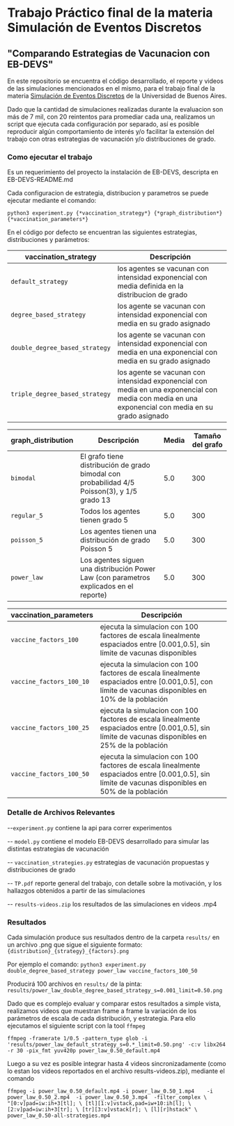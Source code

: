 # Trabajo Práctico final de la materia Simulación de Eventos Discretos 
## "Comparando Estrategias de Vacunacion con EB-DEVS"

En este repositorio se encuentra el código desarrollado, el reporte y videos de las simulaciones mencionados en el mismo, para el trabajo final de la materia [Simulación de Eventos Discretos](https://modsimu.exp.dc.uba.ar/sed/index.php) de la Universidad de Buenos Aires.

Dado que la cantidad de simulaciones realizadas durante la evaluacion son más de 7 mil, con 20 reintentos para promediar cada una, realizamos un script que ejecuta cada configuración por separado, así es posible reproducir algún comportamiento de interés y/o facilitar la extensión del trabajo con otras estrategias de vacunación y/o distribuciones de grado. 

### Como ejecutar el trabajo

Es un requerimiento del proyecto la instalación de EB-DEVS, descripta en EB-DEVS-README.md

Cada configuracion de estrategia, distribucion y parametros se puede ejecutar mediante el comando:

`python3 experiment.py {*vaccination_strategy*} {*graph_distribution*} {*vaccination_parameters*}`

En el código por defecto se encuentran las siguientes estrategias, distribuciones y parámetros:

|vaccination_strategy | Descripción|
| ----------- | ----------- |
| `default_strategy` | los agentes se vacunan con intensidad exponencial con media definida en la distribucion de grado |
| `degree_based_strategy` | los agente se vacunan con intensidad exponencial con media en su grado asignado |
| `double_degree_based_strategy` | los agente se vacunan con intensidad exponencial con media en una exponencial con media en su grado asignado |
| `triple_degree_based_strategy` | los agente se vacunan con intensidad exponencial con media en una exponencial con media con media en una exponencial con media en su grado asignado |



|graph_distribution | Descripción| Media | Tamaño del grafo |
| ----------- | ----------- | ----------- | ----------- |
| `bimodal` | El grafo tiene distribución de grado bimodal con probabilidad 4/5 Poisson(3), y 1/5 grado 13 | 5.0 | 300 | 
| `regular_5` | Todos los agentes tienen grado 5 | 5.0 | 300 |
| `poisson_5` | Los agentes tienen una distribución de grado Poisson 5 | 5.0 | 300 | 
| `power_law` | Los agentes siguen una distribución Power Law (con parametros explicados en el reporte)| 5.0 | 300 |



|vaccination_parameters | Descripción|
| ----------- | ----------- |
| `vaccine_factors_100` | ejecuta la simulacion con 100 factores de escala linealmente espaciados entre [0.001,0.5], sin límite de vacunas disponibles |
| `vaccine_factors_100_10` | ejecuta la simulacion con 100 factores de escala linealmente espaciados entre [0.001,0.5], con límite de vacunas disponibles en 10% de la población |
| `vaccine_factors_100_25` | ejecuta la simulacion con 100 factores de escala linealmente espaciados entre [0.001,0.5], sin límite de vacunas disponibles en 25% de la población |
| `vaccine_factors_100_50` | ejecuta la simulacion con 100 factores de escala linealmente espaciados entre [0.001,0.5], sin límite de vacunas disponibles en 50% de la población |

### Detalle de Archivos Relevantes

--`experiment.py` contiene la api para correr experimentos

-- `model.py`  contiene el modelo EB-DEVS desarrollado para simular las distintas estrategias de vacunación

-- `vaccination_strategies.py` estrategias de vacunación propuestas y distribuciones de grado

-- `TP.pdf` reporte general del trabajo, con detalle sobre la motivación, y los hallazgos obtenidos a partir de las simulaciones 

-- `results-videos.zip` los resultados de las simulaciones en videos .mp4 


### Resultados
Cada simulación produce sus resultados dentro de la carpeta `results/` en un archivo .png que sigue el siguiente formato:
  `{distribution}_{strategy}_{factors}.png`


Por ejemplo el comando:
  `python3 experiment.py double_degree_based_strategy power_law vaccine_factors_100_50`

Producirá 100 archivos en `results/` de la pinta:
  `results/power_law_double_degree_based_strategy_s=0.001_limit=0.50.png`

Dado que es complejo evaluar y comparar estos resultados a simple vista, realizamos videos que muestran frame a frame la variación de los parámetros de escala de cada distribución, y estrategia. Para ello ejecutamos el siguiente script con la tool `ffmpeg`

`ffmpeg -framerate 1/0.5 -pattern_type glob -i 'results/power_law_default_strategy_s=0.*_limit=0.50.png' -c:v libx264 -r 30 -pix_fmt yuv420p power_law_0.50_default.mp4`

Luego a su vez es posible integrar hasta 4 videos sincronizadamente (como lo estan los videos reportados en el archivo results-videos.zip), mediante el comando 

`ffmpeg -i power_law_0.50_default.mp4 -i power_law_0.50_1.mp4    -i power_law_0.50_2.mp4  -i power_law_0.50_3.mp4  -filter_complex \                                   
"[0:v]pad=iw:ih+3[tl]; \
 [tl][1:v]vstack,pad=iw+10:ih[l]; \
 [2:v]pad=iw:ih+3[tr]; \
 [tr][3:v]vstack[r]; \
 [l][r]hstack" \
power_law_0.50-all-strategies.mp4`







